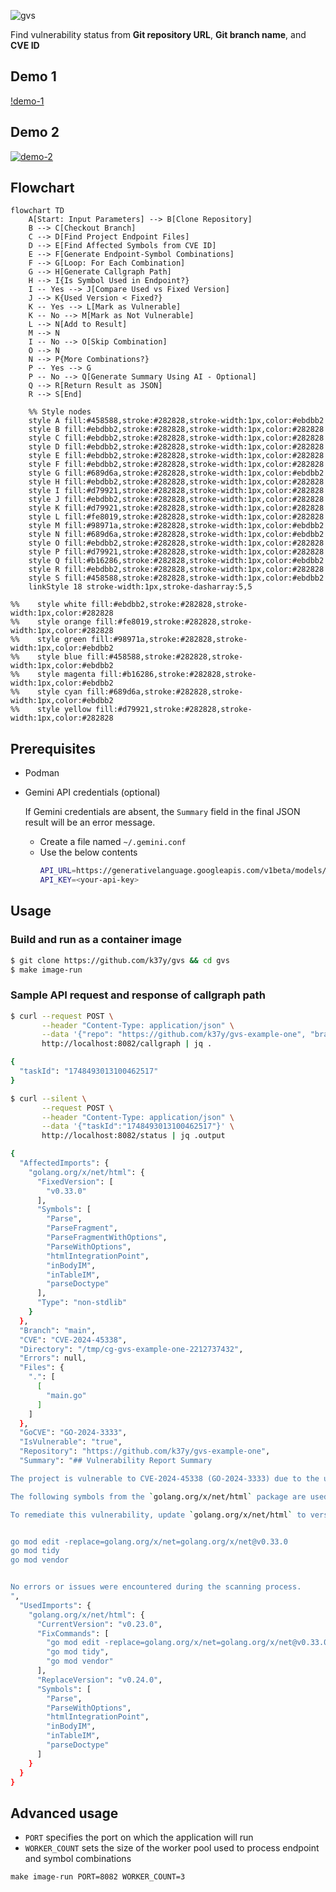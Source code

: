 ![gvs](https://github.com/user-attachments/assets/e726bf74-5bc4-48de-8b89-bc57ee6d53e4)

Find vulnerability status from **Git repository URL**, **Git branch name**, and **CVE ID**
## Demo 1
[!demo-1](https://github.com/user-attachments/assets/3b013256-368f-45b1-8cd3-897173a48814)
## Demo 2
[![demo-2](https://asciinema.org/a/721319.svg)](https://asciinema.org/a/721319)
## Flowchart
```mermaid
flowchart TD
    A[Start: Input Parameters] --> B[Clone Repository]
    B --> C[Checkout Branch]
    C --> D[Find Project Endpoint Files]
    D --> E[Find Affected Symbols from CVE ID]
    E --> F[Generate Endpoint-Symbol Combinations]
    F --> G[Loop: For Each Combination]
    G --> H[Generate Callgraph Path]
    H --> I{Is Symbol Used in Endpoint?}
    I -- Yes --> J[Compare Used vs Fixed Version]
    J --> K{Used Version < Fixed?}
    K -- Yes --> L[Mark as Vulnerable]
    K -- No --> M[Mark as Not Vulnerable]
    L --> N[Add to Result]
    M --> N
    I -- No --> O[Skip Combination]
    O --> N
    N --> P{More Combinations?}
    P -- Yes --> G
    P -- No --> Q[Generate Summary Using AI - Optional]
    Q --> R[Return Result as JSON]
    R --> S[End]

    %% Style nodes
    style A fill:#458588,stroke:#282828,stroke-width:1px,color:#ebdbb2
    style B fill:#ebdbb2,stroke:#282828,stroke-width:1px,color:#282828
    style C fill:#ebdbb2,stroke:#282828,stroke-width:1px,color:#282828
    style D fill:#ebdbb2,stroke:#282828,stroke-width:1px,color:#282828
    style E fill:#ebdbb2,stroke:#282828,stroke-width:1px,color:#282828
    style F fill:#ebdbb2,stroke:#282828,stroke-width:1px,color:#282828
    style G fill:#689d6a,stroke:#282828,stroke-width:1px,color:#ebdbb2
    style H fill:#ebdbb2,stroke:#282828,stroke-width:1px,color:#282828
    style I fill:#d79921,stroke:#282828,stroke-width:1px,color:#282828
    style J fill:#ebdbb2,stroke:#282828,stroke-width:1px,color:#282828
    style K fill:#d79921,stroke:#282828,stroke-width:1px,color:#282828
    style L fill:#fe8019,stroke:#282828,stroke-width:1px,color:#282828
    style M fill:#98971a,stroke:#282828,stroke-width:1px,color:#ebdbb2
    style N fill:#689d6a,stroke:#282828,stroke-width:1px,color:#ebdbb2
    style O fill:#ebdbb2,stroke:#282828,stroke-width:1px,color:#282828
    style P fill:#d79921,stroke:#282828,stroke-width:1px,color:#282828
    style Q fill:#b16286,stroke:#282828,stroke-width:1px,color:#ebdbb2
    style R fill:#ebdbb2,stroke:#282828,stroke-width:1px,color:#282828
    style S fill:#458588,stroke:#282828,stroke-width:1px,color:#ebdbb2
    linkStyle 18 stroke-width:1px,stroke-dasharray:5,5

%%    style white fill:#ebdbb2,stroke:#282828,stroke-width:1px,color:#282828
%%    style orange fill:#fe8019,stroke:#282828,stroke-width:1px,color:#282828
%%    style green fill:#98971a,stroke:#282828,stroke-width:1px,color:#ebdbb2
%%    style blue fill:#458588,stroke:#282828,stroke-width:1px,color:#ebdbb2
%%    style magenta fill:#b16286,stroke:#282828,stroke-width:1px,color:#ebdbb2
%%    style cyan fill:#689d6a,stroke:#282828,stroke-width:1px,color:#ebdbb2
%%    style yellow fill:#d79921,stroke:#282828,stroke-width:1px,color:#282828
```
## Prerequisites
* Podman
* Gemini API credentials (optional)

  If Gemini credentials are absent, the `Summary` field in the final JSON result will be an error message.
  - Create a file named `~/.gemini.conf`
  - Use the below contents
    ```bash
    API_URL=https://generativelanguage.googleapis.com/v1beta/models/gemini-2.0-flash:generateContent
    API_KEY=<your-api-key>
    ```
## Usage
### Build and run as a container image
```bash
$ git clone https://github.com/k37y/gvs && cd gvs
$ make image-run
```
### Sample API request and response of callgraph path
```bash
$ curl --request POST \
       --header "Content-Type: application/json" \
       --data '{"repo": "https://github.com/k37y/gvs-example-one", "branch": "main", "cve": "CVE-2024-45338"}' \
       http://localhost:8082/callgraph | jq .
```
```bash
{
  "taskId": "1748493013100462517"
}
```
```bash
$ curl --silent \
       --request POST \
       --header "Content-Type: application/json" \
       --data '{"taskId":"1748493013100462517"}' \
       http://localhost:8082/status | jq .output
```
```bash
{
  "AffectedImports": {
    "golang.org/x/net/html": {
      "FixedVersion": [
        "v0.33.0"
      ],
      "Symbols": [
        "Parse",
        "ParseFragment",
        "ParseFragmentWithOptions",
        "ParseWithOptions",
        "htmlIntegrationPoint",
        "inBodyIM",
        "inTableIM",
        "parseDoctype"
      ],
      "Type": "non-stdlib"
    }
  },
  "Branch": "main",
  "CVE": "CVE-2024-45338",
  "Directory": "/tmp/cg-gvs-example-one-2212737432",
  "Errors": null,
  "Files": {
    ".": [
      [
        "main.go"
      ]
    ]
  },
  "GoCVE": "GO-2024-3333",
  "IsVulnerable": "true",
  "Repository": "https://github.com/k37y/gvs-example-one",
  "Summary": "## Vulnerability Report Summary

The project is vulnerable to CVE-2024-45338 (GO-2024-3333) due to the use of `golang.org/x/net/html` at version `v0.23.0`.

The following symbols from the `golang.org/x/net/html` package are used in the codebase: `Parse`, `ParseWithOptions`, `htmlIntegrationPoint`, `inBodyIM`, `inTableIM`, and `parseDoctype`.

To remediate this vulnerability, update `golang.org/x/net/html` to version `v0.24.0` or higher. The recommended fix commands are:


go mod edit -replace=golang.org/x/net=golang.org/x/net@v0.33.0
go mod tidy
go mod vendor


No errors or issues were encountered during the scanning process.
",
  "UsedImports": {
    "golang.org/x/net/html": {
      "CurrentVersion": "v0.23.0",
      "FixCommands": [
        "go mod edit -replace=golang.org/x/net=golang.org/x/net@v0.33.0",
        "go mod tidy",
        "go mod vendor"
      ],
      "ReplaceVersion": "v0.24.0",
      "Symbols": [
        "Parse",
        "ParseWithOptions",
        "htmlIntegrationPoint",
        "inBodyIM",
        "inTableIM",
        "parseDoctype"
      ]
    }
  }
}
```
## Advanced usage
* `PORT` specifies the port on which the application will run  
* `WORKER_COUNT` sets the size of the worker pool used to process endpoint and symbol combinations
```
make image-run PORT=8082 WORKER_COUNT=3
```
